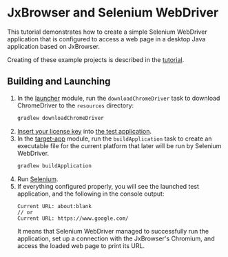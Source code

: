# JxBrowser and Selenium WebDriver

This tutorial demonstrates how to create a simple Selenium WebDriver application
that is configured to access a web page in a desktop Java application based on
JxBrowser.

Creating of these example projects is described in
the [tutorial](https://jxbrowser-support.teamdev.com/docs/tutorials/integration/selenium.html).

## Building and Launching

1. In the [launcher](launcher) module, run the `downloadChromeDriver` task 
   to download ChromeDriver to the `resources` directory:
   ```bash
   gradlew downloadChromeDriver
   ```
2. [Insert your license key](https://teamdev.com/jxbrowser/docs/guides/introduction/licensing/#adding-the-license-to-a-project) into [the test application](./target-app/src/main/java/TargetApp.java).
3. In the [target-app](target-app) module, run the `buildApplication` task
   to create an executable file for the current platform that later will be
   run by Selenium WebDriver.
   ```bash
   gradlew buildApplication
   ```
4. Run [Selenium](launcher/src/main/java/SeleniumLauncher.java).
5. If everything configured properly, you will see the launched test
   application, and the following in the console output:
   ```
   Current URL: about:blank
   // or
   Current URL: https://www.google.com/ 
   ```
   It means that Selenium WebDriver managed to successfully run the application,
   set up a connection with the JxBrowser's Chromium, and access the loaded
   web page to print its URL.
